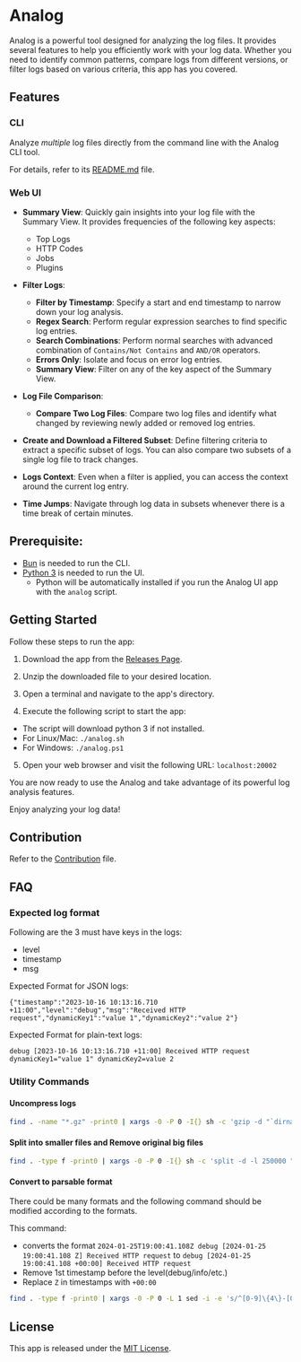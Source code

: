 # Analog

Analog is a powerful tool designed for analyzing the log files. It provides several features to help you efficiently work with your log data. Whether you need to identify common patterns, compare logs from different versions, or filter logs based on various criteria, this app has you covered.

## Features

### CLI

Analyze _multiple_ log files directly from the command line with the Analog CLI tool.

For details, refer to its [README.md](https://github.com/vish9812/analog/blob/main/cmd/README.md) file.

### Web UI

- **Summary View**: Quickly gain insights into your log file with the Summary View. It provides frequencies of the following key aspects:

  - Top Logs
  - HTTP Codes
  - Jobs
  - Plugins

- **Filter Logs**:

  - **Filter by Timestamp**: Specify a start and end timestamp to narrow down your log analysis.
  - **Regex Search**: Perform regular expression searches to find specific log entries.
  - **Search Combinations**: Perform normal searches with advanced combination of `Contains/Not Contains` and `AND/OR` operators.
  - **Errors Only**: Isolate and focus on error log entries.
  - **Summary View**: Filter on any of the key aspect of the Summary View.

- **Log File Comparison**:

  - **Compare Two Log Files**: Compare two log files and identify what changed by reviewing newly added or removed log entries.

- **Create and Download a Filtered Subset**: Define filtering criteria to extract a specific subset of logs. You can also compare two subsets of a single log file to track changes.

- **Logs Context**: Even when a filter is applied, you can access the context around the current log entry.

- **Time Jumps**: Navigate through log data in subsets whenever there is a time break of certain minutes.

## Prerequisite:

- [Bun](https://bun.sh/docs/installation) is needed to run the CLI.
- [Python 3](https://www.python.org/downloads/) is needed to run the UI.
  - Python will be automatically installed if you run the Analog UI app with the `analog` script.

## Getting Started

Follow these steps to run the app:

1. Download the app from the [Releases Page](https://github.com/vish9812/analog/releases).

2. Unzip the downloaded file to your desired location.

3. Open a terminal and navigate to the app's directory.

4. Execute the following script to start the app:

- The script will download python 3 if not installed.
- For Linux/Mac: `./analog.sh`
- For Windows: `./analog.ps1`

5. Open your web browser and visit the following URL: `localhost:20002`

You are now ready to use the Analog and take advantage of its powerful log analysis features.

Enjoy analyzing your log data!

## Contribution

Refer to the [Contribution](https://github.com/vish9812/analog/blob/main/Contribution.md) file.

## FAQ

### Expected log format

Following are the 3 must have keys in the logs:

- level
- timestamp
- msg

Expected Format for JSON logs:

```
{"timestamp":"2023-10-16 10:13:16.710 +11:00","level":"debug","msg":"Received HTTP request","dynamicKey1":"value 1","dynamicKey2":"value 2"}
```

Expected Format for plain-text logs:

```
debug [2023-10-16 10:13:16.710 +11:00] Received HTTP request dynamicKey1="value 1" dynamicKey2=value 2
```

### Utility Commands

#### Uncompress logs

```bash
find . -name "*.gz" -print0 | xargs -0 -P 0 -I{} sh -c 'gzip -d "`dirname \"{}\"`" "{}"' ';'
```

#### Split into smaller files and Remove original big files

```bash
find . -type f -print0 | xargs -0 -P 0 -I{} sh -c 'split -d -l 250000 "{}" "{}_" && rm "{}"'
```

#### Convert to parsable format

There could be many formats and the following command should be modified according to the formats.

This command:

- converts the format `2024-01-25T19:00:41.108Z debug [2024-01-25 19:00:41.108 Z] Received HTTP request` to `debug [2024-01-25 19:00:41.108 +00:00] Received HTTP request`
- Remove 1st timestamp before the level(debug/info/etc.)
- Replace `Z` in timestamps with `+00:00`

```bash
find . -type f -print0 | xargs -0 -P 0 -L 1 sed -i -e 's/^[0-9]\{4\}-[0-9]\{2\}-[0-9]\{2\}T[0-9]\{2\}:[0-9]\{2\}:[0-9]\{2\}\.[0-9]\{3\}Z //g' -r -e 's/(\[[0-9]{4}-[0-9]{2}-[0-9]{2} [0-9]{2}:[0-9]{2}:[0-9]{2}\.[0-9]{3} )Z/\1+00:00/g'
```

## License

This app is released under the [MIT License](https://github.com/vish9812/analog/blob/main/LICENSE).

